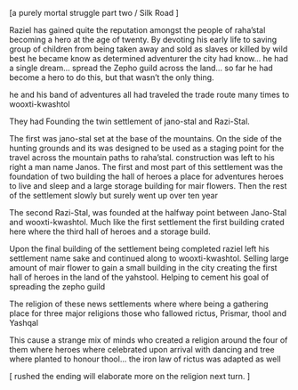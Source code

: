 [a purely mortal struggle part two / Silk Road ]  


Raziel has gained quite the reputation amongst the people of raha’stal becoming a hero at the age of twenty. By devoting his early life to saving group of children from being taken away and sold as slaves or killed by wild best he became know as determined adventurer the city had know... he had a single dream... spread the Zepho guild across the land... so far he had become a hero to do this, but that wasn’t the only thing. 


he and his band of adventures  all had traveled the trade route many times to wooxti-kwashtol 

They had Founding the twin  settlement of jano-stal and Razi-Stal. 

The first was jano-stal set at the base of the mountains. On the side of the hunting grounds  and its was designed to be used  as a staging point for the travel across the mountain paths to raha’stal. construction was left to his right a man name Janos. The first and most part of this settlement was the foundation of two building the hall of heroes a place for adventures heroes to live and sleep  and a large storage building for mair flowers.  Then the rest of the settlement slowly but surely went up over ten year 

The second  Razi-Stal, was founded at the halfway point between Jano-Stal and wooxti-kwashtol. Much like the first settlement the first building crated here where the third  hall of heroes and a storage build. 

Upon the final building of the settlement being completed raziel left his settlement name sake and continued along to wooxti-kwashtol.  Selling large amount of mair flower to gain a small building in the city creating the first hall of heroes  in the land of the yahstool. Helping to cement his goal of spreading the zepho guild 

The religion  of these news settlements where where being a gathering place for three major religions those who fallowed rictus, Prismar, thool and Yashqal 

This cause a strange mix of minds who created a religion around the four of them where heroes where celebrated upon arrival with dancing and  tree where planted to honour thool... the iron law of rictus was adapted as well  

[ rushed the ending will elaborate more on the religion next turn. ]
